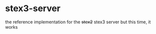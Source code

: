 # stex3-server

the reference implementation for the ~~stex2~~ stex3 server but this time, it works

